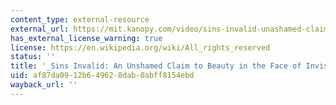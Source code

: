 ```yaml
---
content_type: external-resource
external_url: https://mit.kanopy.com/video/sins-invalid-unashamed-claim-beauty
has_external_license_warning: true
license: https://en.wikipedia.org/wiki/All_rights_reserved
status: ''
title: '_Sins Invalid: An Unshamed Claim to Beauty in the Face of Invisibility_'
uid: af87da09-12b6-4962-8dab-0abff8154ebd
wayback_url: ''
---
```

